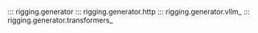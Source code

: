 ::: rigging.generator
::: rigging.generator.http
::: rigging.generator.vllm_
::: rigging.generator.transformers_